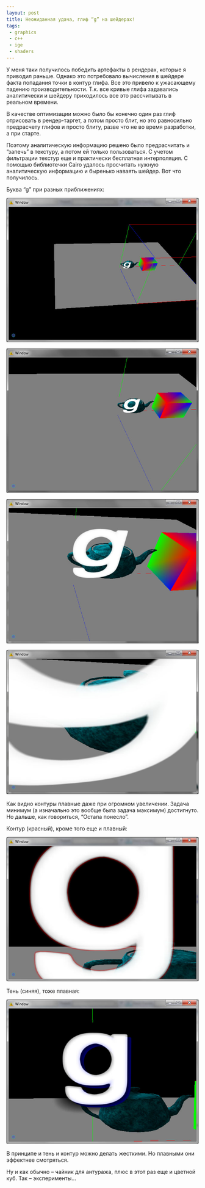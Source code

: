 ```yaml
---
layout: post
title: Неожиданная удача, глиф “g” на шейдерах!
tags:
 - graphics
 - c++
 - ige
 - shaders
---
```


У меня таки получилось победить артефакты в рендерах, которые я приводил раньше. Однако это потребовало вычисления в шейдере факта попадания точки в контур глифа. Все это привело к ужасающему падению производительности. Т.к. все кривые глифа задавались аналитически и шейдеру приходилось все это рассчитывать в реальном времени.

В качестве оптимизации можно было бы конечно один раз глиф отрисовать в рендер-таргет, а потом просто блит, но это равносильно предрасчету глифов и просто блиту, разве что не во время разработки, а при старте.

Поэтому аналитическую информацию решено было предрасчитать и “запечь” в текстуру, а потом ей только пользоваться. С учетом фильтрации текстур еще и практически бесплатная интерполяция. С помощью библиотечки Cairo удалось просчитать нужную аналитическую информацию и быренько наваять шейдер. Вот что получилось.

Буква “g” при разных приближениях:

![g-1](/media/images/g-1.jpg)

![g-2](/media/images/g-2.jpg)

![g-3](/media/images/g-3.jpg)

![g-4](/media/images/g-4.jpg)

Как видно контуры плавные даже при огромном увеличении. Задача минимум (а изначально это вообще была задача максимум) достигнуто. Но дальше, как говориться, “Остапа понесло”.

Контур (красный), кроме того еще и плавный:

![g-glow](/media/images/g-glow.jpg)

Тень (синяя), тоже плавная:

![g-shadow](/media/images/g-shadow.jpg)

В принципе и тень и контур можно делать жесткими. Но плавными они эффектнее смотряться.

Ну и как обычно – чайник для антуража, плюс в этот раз еще и цветной куб. Так – эксперименты…
